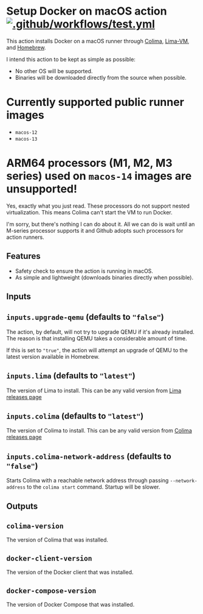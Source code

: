 # Setup Docker on macOS action [![.github/workflows/test.yml](https://github.com/douglascamata/setup-docker-macos-action/actions/workflows/test.yml/badge.svg)](https://github.com/douglascamata/setup-docker-macos-action/actions/workflows/test.yml)

This action installs Docker on a macOS runner through [Colima], [Lima-VM], and [Homebrew].

[Colima]: https://github.com/abiosoft/colima
[Lima-VM]: https://github.com/lima-vm/lima
[Homebrew]: https://github.com/Homebrew/brew

I intend this action to be kept as simple as possible:

- No other OS will be supported.
- Binaries will be downloaded directly from the source when possible.

# Currently supported public runner images

- `macos-12`
- `macos-13`

# ARM64 processors (M1, M2, M3 series) used on `macos-14` images are unsupported!

Yes, exactly what you just read. These processors do not support nested
virtualization. This means Colima can't start the VM to run Docker.

I'm sorry, but there's nothing I can do about it. All we can do is wait until
an M-series processor supports it and Github adopts such processors for action
runners.

## Features

- Safety check to ensure the action is running in macOS.
- As simple and lightweight (downloads binaries directly when possible).

## Inputs

## `inputs.upgrade-qemu` (defaults to `"false"`)

The action, by default, will not try to upgrade QEMU if it's already installed.
The reason is that installing QEMU takes a considerable amount of time.

If this is set to `"true"`, the action will attempt an upgrade of QEMU to the
latest version available in Homebrew.

## `inputs.lima` (defaults to `"latest"`)

The version of Lima to install. This can be any valid version from [Lima releases page](https://github.com/lima-vm/lima/releases)

## `inputs.colima` (defaults to `"latest"`)

The version of Colima to install. This can be any valid version from [Colima releases page](https://github.com/abiosoft/colima/releases)

## `inputs.colima-network-address` (defaults to `"false"`)

Starts Colima with a reachable network address through passing `--network-address`
to the `colima start` command. Startup will be slower.

## Outputs

## `colima-version`

The version of Colima that was installed.

## `docker-client-version`

The version of the Docker client that was installed.

## `docker-compose-version`

The version of Docker Compose that was installed.
